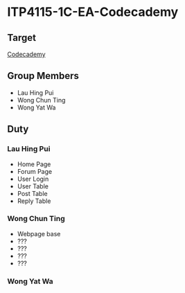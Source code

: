 # ITP4115-1C-EA-Codecademy

## Target
[Codecademy](https://www.codecademy.com/)

## Group Members
- Lau Hing Pui
- Wong Chun Ting 
- Wong Yat Wa

## Duty

### Lau Hing Pui
  - Home Page
  - Forum Page
  - User Login
  - User Table
  - Post Table
  - Reply Table

### Wong Chun Ting 
  - Webpage base
  - ???
  - ???
  - ???
  - ???


### Wong Yat Wa
